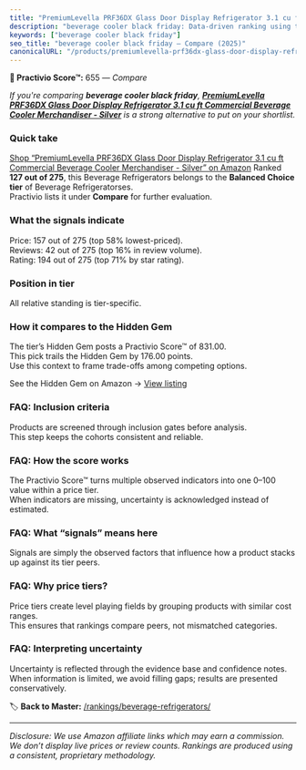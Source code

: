 ```yaml
---
title: "PremiumLevella PRF36DX Glass Door Display Refrigerator 3.1 cu ft Commercial Beverage Cooler Merchandiser - Silver"
description: "beverage cooler black friday: Data-driven ranking using the Practivio Score™. Positioned by quality, value, demand, findability, momentum."
keywords: ["beverage cooler black friday"]
seo_title: "beverage cooler black friday — Compare (2025)"
canonicalURL: "/products/premiumlevella-prf36dx-glass-door-display-refrigerator-31-cu-ft-commercial-beverage-cooler-merchandiser-silver-B0CPMCZFV9/"
---
```


**🛒 Practivio Score™:** 655 — _Compare_


*If you're comparing **beverage cooler black friday**, **[PremiumLevella PRF36DX Glass Door Display Refrigerator 3.1 cu ft Commercial Beverage Cooler Merchandiser - Silver](https://www.amazon.com/dp/B0CPMCZFV9?tag=practivio-20)** is a strong alternative to put on your shortlist.*
### Quick take
[Shop “PremiumLevella PRF36DX Glass Door Display Refrigerator 3.1 cu ft Commercial Beverage Cooler Merchandiser - Silver” on Amazon](https://www.amazon.com/dp/B0CPMCZFV9?tag=practivio-20)
Ranked **127 out of 275**, this Beverage Refrigerators belongs to the **Balanced Choice tier** of Beverage Refrigeratorses.  
Practivio lists it under **Compare** for further evaluation.

### What the signals indicate
Price: 157 out of 275 (top 58% lowest-priced).  
Reviews: 42 out of 275 (top 16% in review volume).  
Rating: 194 out of 275 (top 71% by star rating).  

### Position in tier
All relative standing is tier-specific.

### How it compares to the Hidden Gem
The tier’s Hidden Gem posts a Practivio Score™ of 831.00.  
This pick trails the Hidden Gem by 176.00 points.  
Use this context to frame trade-offs among competing options.  

See the Hidden Gem on Amazon → [View listing](https://www.amazon.com/dp/B0786TJC33?tag=practivio-20)

### FAQ: Inclusion criteria
Products are screened through inclusion gates before analysis.  
This step keeps the cohorts consistent and reliable.

### FAQ: How the score works
The Practivio Score™ turns multiple observed indicators into one 0–100 value within a price tier.  
When indicators are missing, uncertainty is acknowledged instead of estimated.

### FAQ: What “signals” means here
Signals are simply the observed factors that influence how a product stacks up against its tier peers.

### FAQ: Why price tiers?
Price tiers create level playing fields by grouping products with similar cost ranges.  
This ensures that rankings compare peers, not mismatched categories.

### FAQ: Interpreting uncertainty
Uncertainty is reflected through the evidence base and confidence notes.  
When information is limited, we avoid filling gaps; results are presented conservatively.

<!-- Missing template for Compare/CompareWithinPriceClass -->


🏷️ **Back to Master:** [/rankings/beverage-refrigerators/](/rankings/beverage-refrigerators/)

---
_Disclosure: We use Amazon affiliate links which may earn a commission. We don’t display live prices or review counts. Rankings are produced using a consistent, proprietary methodology._
